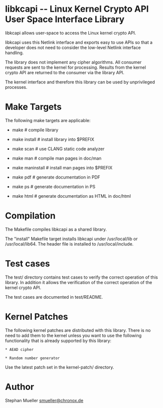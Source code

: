 libkcapi -- Linux Kernel Crypto API User Space Interface Library
================================================================

libkcapi allows user-space to access the Linux kernel crypto API.

libkcapi uses this Netlink interface and exports easy to use APIs so that
a developer does not need to consider the low-level Netlink interface handling.

The library does not implement any cipher algorithms. All consumer requests
are sent to the kernel for processing. Results from the kernel crypto API
are returned to the consumer via the library API.

The kernel interface and therefore this library can be used by unprivileged
processes.

Make Targets
============

The following make targets are applicable:

* make              # compile library

* make install      # install library into $PREFIX

* make scan         # use CLANG static code analyzer

* make man          # compile man pages in doc/man

* make maninstall   # install man pages into $PREFIX

* make pdf          # generate documentation in PDF

* make ps           # generate documentation in PS

* make html         # generate documentation as HTML in doc/html

Compilation
===========

The Makefile compiles libkcapi as a shared library.

The "install" Makefile target installs libkcapi under /usr/local/lib or
/usr/local/lib64. The header file is installed to /usr/local/include.

Test cases
==========

The test/ directory contains test cases to verify the correct operation of
this library. In addition it allows the verification of the correct operation
of the kernel crypto API.

The test cases are documented in test/README.

Kernel Patches
==============

The following kernel patches are distributed with this library. There is no
need to add them to the kernel unless you want to use the following
functionality that is already supported by this library:

	* AEAD cipher

	* Random number generator

Use the latest patch set in the kernel-patch/ directory.

Author
======
Stephan Mueller <smueller@chronox.de>
